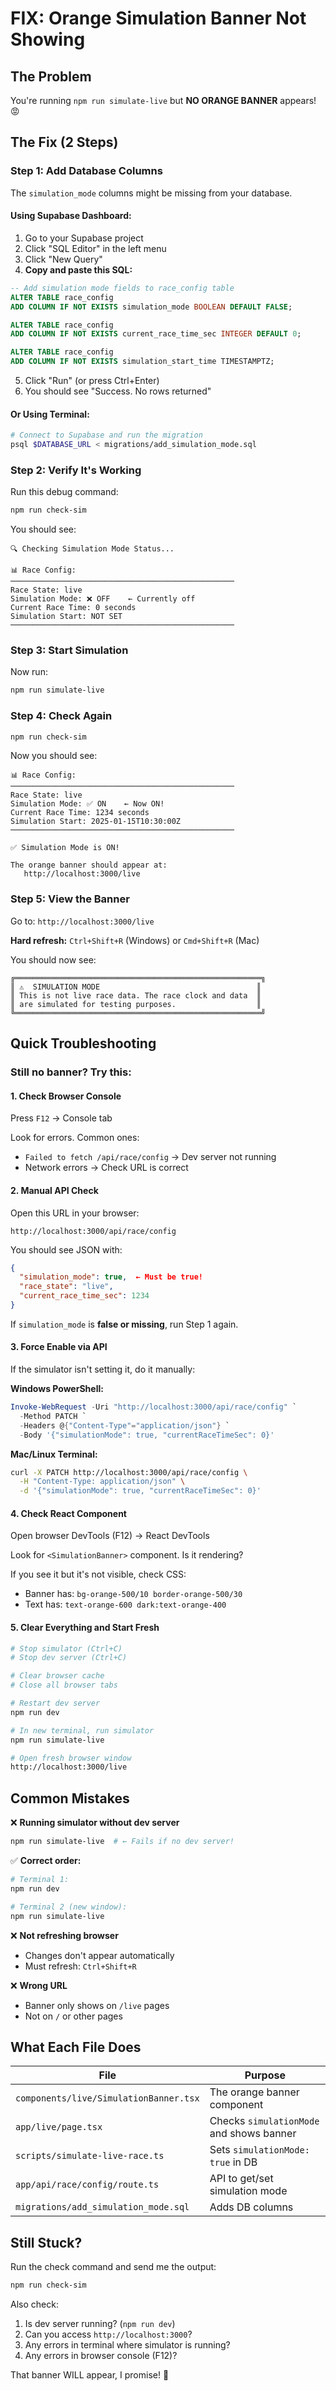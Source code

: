 # FIX: Orange Simulation Banner Not Showing

## The Problem

You're running `npm run simulate-live` but **NO ORANGE BANNER** appears! 😡

## The Fix (2 Steps)

### Step 1: Add Database Columns

The `simulation_mode` columns might be missing from your database.

#### Using Supabase Dashboard:

1. Go to your Supabase project
2. Click "SQL Editor" in the left menu
3. Click "New Query"
4. **Copy and paste this SQL:**

```sql
-- Add simulation mode fields to race_config table
ALTER TABLE race_config 
ADD COLUMN IF NOT EXISTS simulation_mode BOOLEAN DEFAULT FALSE;

ALTER TABLE race_config 
ADD COLUMN IF NOT EXISTS current_race_time_sec INTEGER DEFAULT 0;

ALTER TABLE race_config 
ADD COLUMN IF NOT EXISTS simulation_start_time TIMESTAMPTZ;
```

5. Click "Run" (or press Ctrl+Enter)
6. You should see "Success. No rows returned"

#### Or Using Terminal:

```bash
# Connect to Supabase and run the migration
psql $DATABASE_URL < migrations/add_simulation_mode.sql
```

### Step 2: Verify It's Working

Run this debug command:

```bash
npm run check-sim
```

You should see:

```
🔍 Checking Simulation Mode Status...

📊 Race Config:
──────────────────────────────────────────────────
Race State: live
Simulation Mode: ❌ OFF    ← Currently off
Current Race Time: 0 seconds
Simulation Start: NOT SET
──────────────────────────────────────────────────
```

### Step 3: Start Simulation

Now run:

```bash
npm run simulate-live
```

### Step 4: Check Again

```bash
npm run check-sim
```

Now you should see:

```
📊 Race Config:
──────────────────────────────────────────────────
Race State: live
Simulation Mode: ✅ ON    ← Now ON!
Current Race Time: 1234 seconds
Simulation Start: 2025-01-15T10:30:00Z
──────────────────────────────────────────────────

✅ Simulation Mode is ON!

The orange banner should appear at:
   http://localhost:3000/live
```

### Step 5: View the Banner

Go to: `http://localhost:3000/live`

**Hard refresh:** `Ctrl+Shift+R` (Windows) or `Cmd+Shift+R` (Mac)

You should now see:

```
╔═══════════════════════════════════════════════════════╗
║ ⚠️  SIMULATION MODE                                   ║
║ This is not live race data. The race clock and data  ║
║ are simulated for testing purposes.                  ║
╚═══════════════════════════════════════════════════════╝
```

## Quick Troubleshooting

### Still no banner? Try this:

#### 1. Check Browser Console

Press `F12` → Console tab

Look for errors. Common ones:
- `Failed to fetch /api/race/config` → Dev server not running
- Network errors → Check URL is correct

#### 2. Manual API Check

Open this URL in your browser:
```
http://localhost:3000/api/race/config
```

You should see JSON with:
```json
{
  "simulation_mode": true,  ← Must be true!
  "race_state": "live",
  "current_race_time_sec": 1234
}
```

If `simulation_mode` is **false or missing**, run Step 1 again.

#### 3. Force Enable via API

If the simulator isn't setting it, do it manually:

**Windows PowerShell:**
```powershell
Invoke-WebRequest -Uri "http://localhost:3000/api/race/config" `
  -Method PATCH `
  -Headers @{"Content-Type"="application/json"} `
  -Body '{"simulationMode": true, "currentRaceTimeSec": 0}'
```

**Mac/Linux Terminal:**
```bash
curl -X PATCH http://localhost:3000/api/race/config \
  -H "Content-Type: application/json" \
  -d '{"simulationMode": true, "currentRaceTimeSec": 0}'
```

#### 4. Check React Component

Open browser DevTools (F12) → React DevTools

Look for `<SimulationBanner>` component. Is it rendering?

If you see it but it's not visible, check CSS:
- Banner has: `bg-orange-500/10 border-orange-500/30`
- Text has: `text-orange-600 dark:text-orange-400`

#### 5. Clear Everything and Start Fresh

```bash
# Stop simulator (Ctrl+C)
# Stop dev server (Ctrl+C)

# Clear browser cache
# Close all browser tabs

# Restart dev server
npm run dev

# In new terminal, run simulator
npm run simulate-live

# Open fresh browser window
http://localhost:3000/live
```

## Common Mistakes

❌ **Running simulator without dev server**
```bash
npm run simulate-live  # ← Fails if no dev server!
```

✅ **Correct order:**
```bash
# Terminal 1:
npm run dev

# Terminal 2 (new window):
npm run simulate-live
```

❌ **Not refreshing browser**
- Changes don't appear automatically
- Must refresh: `Ctrl+Shift+R`

❌ **Wrong URL**
- Banner only shows on `/live` pages
- Not on `/` or other pages

## What Each File Does

| File | Purpose |
|------|---------|
| `components/live/SimulationBanner.tsx` | The orange banner component |
| `app/live/page.tsx` | Checks `simulationMode` and shows banner |
| `scripts/simulate-live-race.ts` | Sets `simulationMode: true` in DB |
| `app/api/race/config/route.ts` | API to get/set simulation mode |
| `migrations/add_simulation_mode.sql` | Adds DB columns |

## Still Stuck?

Run the check command and send me the output:

```bash
npm run check-sim
```

Also check:
1. Is dev server running? (`npm run dev`)
2. Can you access `http://localhost:3000`?
3. Any errors in terminal where simulator is running?
4. Any errors in browser console (F12)?

That banner WILL appear, I promise! 🎯


